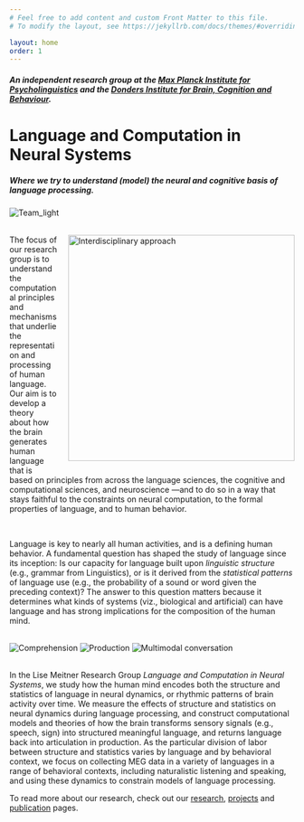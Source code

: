 ```yaml
---
# Feel free to add content and custom Front Matter to this file.
# To modify the layout, see https://jekyllrb.com/docs/themes/#overriding-theme-defaults

layout: home
order: 1
---
```


<script type="text/javascript" src="/assets/js/bundle.js" ></script>
<script>
  // Get the trigger element
  const triggerElement = document.getElementById('triggerElement');

  // Function to handle scroll event
  function handleScroll() {
    // Check if the user has scrolled past the trigger element
    if (window.scrollY > triggerElement.offsetTop) {
      // Add the 'hovered' class to apply hover styles
      triggerElement.classList.add('hovered');
    } else {
      // Remove the 'hovered' class if the user scrolls back
      triggerElement.classList.remove('hovered');
    }
  }

  // Attach scroll event listener
  window.addEventListener('scroll', handleScroll);
</script>

<h5 class="header" style="font-size:100%;">An independent research group at the <a href="https://mpi.nl" target="_blank">Max Planck Institute for Psycholinguistics</a> and the <a href="https://www.ru.nl/donders/" target="_blank">Donders Institute for Brain, Cognition and Behaviour</a>.</h5>

<!-- <div class="icon-hover"> -->
<h1 class="post-title" id="triggerElement">
  <span class="icon-hover">
    <span>Language</span> 
    <i>
      <i class="fac fa-syntax"></i>
    </i>
  </span> 
  and
  <span class="icon-hover">
    <span>Computation</span> 
    <i class="fa-solid fa-gears"></i>    
  </span> 
  in
  <span class="icon-hover">
    <span>Neural</span> 
    <i class="fa-solid fa-brain"></i>    
  </span> 
  Systems
</h1>

<h5 class="header" id="triggerElement">
  Where we try to understand (model) the 
  <span class="icon-hover">
    <span><a>neural</a></span> 
    <i class="fa-solid fa-brain"></i>    
  </span> 
  and
  <span class="icon-hover">
    <span><a>cognitive</a></span> 
    <i class="fa-solid fa-gears"></i>    
  </span> 
  basis of 
  <span class="icon-hover">
    <span><a>language</a></span> 
    <i><i font-weight="Bold" class="fac fa-syntax"></i>
    </i>
  </span> 
  processing.
</h5>
<!-- </div> -->

<div>
  <img src="{{ base.url }}/assets/images/home/team/team_light.webp" alt="Team_light">
</div>
<br>

<!-- <a href="https://www.biorxiv.org/content/10.1101/2024.03.19.585683v1" target="_blank">
  <img src="{{ base.url }}/assets/images/home/structure_building.webp" alt="A compositional neural architecture for language"> 
</a>
<figcaption>
  How do neural dynamics help incremental structure building in language behaviors? With any utterance, speakers and listeners seem to effortlessly integrate words incrementally into a hierarchical syntactic structure with a meaningful interpretation. But how is this structure building done?
</figcaption>
<br>
 -->
<div>
  <img src="{{ base.url }}/assets/images/home/andrea_chapter.png" alt="Interdisciplinary approach" style="float:right; margin-left: 20px; margin-bottom: 10px; width: 400px; height: auto;">
  <p>
    The focus of our research group is to understand the computational principles and mechanisms that underlie the representation and processing of human language.  Our aim is to develop a theory about how the brain generates human language that is based on principles from across the 
    <span class="icon-hover">
      <span><a>language sciences,</a></span> 
      <i><i class="fac fa-syntax"></i></i>
    </span> 
    the cognitive and
    <span class="icon-hover">
      <span><a>computational sciences,</a></span> 
      <i class="fa-solid fa-gears"></i>    
    </span> 
    and 
    <span class="icon-hover">
      <span><a>neuroscience</a></span> 
      <i class="fa-solid fa-brain"></i>    
    </span>—and to do so in a way that stays faithful to the constraints on neural computation, to the formal properties of language, and to human behavior.
  </p>
</div>

<br>
<p>
  Language is key to nearly all human activities, and is a defining human behavior. A fundamental question has shaped the study of language since its inception: Is our capacity for language built upon <i>linguistic structure</i> (e.g., grammar from Linguistics), or is it derived from the <i>statistical patterns</i> of language use (e.g., the probability of a sound or word given the preceding context)? The answer to this question matters because it determines what kinds of systems (viz., biological and artificial) can have language and has strong implications for the composition of the human mind. 
</p>
<br>
<div class="image-gallery">
  <img src="{{ base.url }}/assets/images/participate/comprehension.webp" alt="Comprehension">
  <img src="{{ base.url }}/assets/images/participate/production.webp" alt="Production">
  <img src="{{ base.url }}/assets/images/participate/multimodal.webp" alt="Multimodal conversation">
</div>
<br>
<p>
  In the Lise Meitner Research Group <i>Language and Computation in Neural Systems</i>, we study how the human mind encodes both the structure and statistics of language in neural dynamics, or rhythmic patterns of brain activity over time. We measure the effects of structure and statistics on neural dynamics during language processing, and construct computational models and theories of how the brain transforms sensory signals (e.g., speech, sign) into structured meaningful language, and returns language back into articulation in production. As the particular division of labor between structure and statistics varies by language and by behavioral context, we focus on collecting MEG data in a variety of languages in a range of behavioral contexts, including naturalistic listening and speaking, and using these dynamics to constrain models of language processing. 
</p>

<!-- The focus of our research group is to understand the computational principles and mechanisms that underlie the representation and processing of human language.  Our aim is to develop a theory about how the brain generates human language that is based on principles from across the language sciences, the cognitive and computational sciences, and neuroscience—and to do so in a way that stays faithful to the constraints on neural computation, to the formal properties of language, and to human behavior. -->

<!-- Our starting point is an interdisciplinary approach that asserts that any theory of how the brain represents and processes language must stay faithful to linguistic, computational, neuroscientific, and behavioral principles. Our focus is on the role of “rhythmic computation” as a mechanism for symbolic representations in brain-like systems. We create theoretical models and computational implementations. Then, neuroscientific experiments are designed to test if the brain solves the problem using similar mechanisms. -->

To read more about our research, check out our [research](/research), [projects](/posts) and [publication](/publications) pages.
